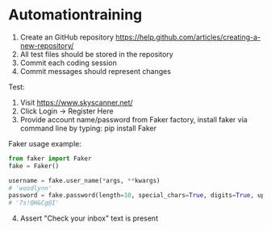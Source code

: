 # Automationtraining


1. Create an GitHub repository https://help.github.com/articles/creating-a-new-repository/
2. All test files should be stored in the repository
3. Commit each coding session
4. Commit messages should represent changes


Test:

1. Visit https://www.skyscanner.net/
2. Click Login -> Register Here
3. Provide account name/password from Faker factory, install faker via command line by typing: pip install Faker

Faker usage example:

```Python
from faker import Faker
fake = Faker()

username = fake.user_name(*args, **kwargs)
# 'woodlynn'
password = fake.password(length=10, special_chars=True, digits=True, upper_case=True, lower_case=True)
# '7s!QH&Cg@I'
```

4. Assert "Check your inbox" text is present

